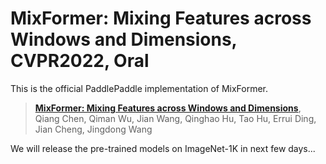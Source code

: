 # MixFormer: Mixing Features across Windows and Dimensions, CVPR2022, Oral
This is the official PaddlePaddle implementation of MixFormer.

> [**MixFormer: Mixing Features across Windows and Dimensions**](https://arxiv.org/abs/2204.02557),            
> Qiang Chen, Qiman Wu, Jian Wang, Qinghao Hu, Tao Hu, Errui Ding, Jian Cheng, Jingdong Wang

We will release the pre-trained models on ImageNet-1K in next few days...
